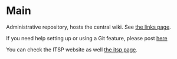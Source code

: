 Main
====
Administrative repository, hosts the central wiki. See [the links page](https://github.com/wncc-itsp-2013/Main/wiki/Links).

If you need help setting up or using a Git feature, please post [here](https://github.com/wncc-itsp-2013/Main/issues)

You can check the ITSP website as well [the itsp page](https://wncc-iitb.org/itsp).
